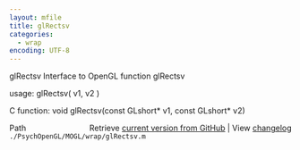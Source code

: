 ```yaml
---
layout: mfile
title: glRectsv
categories:
  - wrap
encoding: UTF-8
---
```


glRectsv  Interface to OpenGL function glRectsv  

usage:  glRectsv( v1, v2 )  

C function:  void glRectsv(const GLshort\* v1, const GLshort\* v2)  


<div class="code_header" style="text-align:right;">
  <span style="float:left;">Path&nbsp;&nbsp;</span> <span class="counter">Retrieve <a href=
  "https://raw.github.com/Psychtoolbox-3/Psychtoolbox-3/beta/./PsychOpenGL/MOGL/wrap/glRectsv.m">current version from GitHub</a> | View <a href=
  "https://github.com/Psychtoolbox-3/Psychtoolbox-3/commits/beta/./PsychOpenGL/MOGL/wrap/glRectsv.m">changelog</a></span>
</div>
<div class="code">
  <code>./PsychOpenGL/MOGL/wrap/glRectsv.m</code>
</div>
